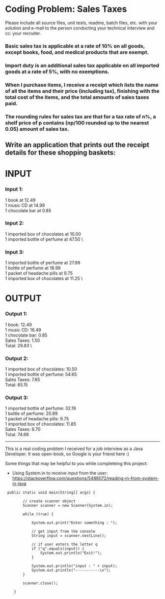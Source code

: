 # Coding Problem: Sales Taxes

Please include all source files, unit tests, readme, batch files, etc. with your solution and e-mail to the person conducting your
technical interview and cc: your recruiter.

### Basic sales tax is applicable at a rate of 10% on all goods, except books, food, and medical products that are exempt. 
### Import duty is an additional sales tax applicable on all imported goods at a rate of 5%, with no exemptions.

### When I purchase items, I receive a receipt which lists the name of all the items and their price (including tax), finishing with the total cost of the items, and the total amounts of sales taxes paid. 
### The rounding rules for sales tax are that for a tax rate of n%, a shelf price of p contains (np/100 rounded up to the nearest 0.05) amount of sales tax.

## Write an application that prints out the receipt details for these shopping baskets:

# INPUT
### Input 1:
1 book at 12.49 \
1 music CD at 14.99 \
1 chocolate bar at 0.85

### Input 2:
1 imported box of chocolates at 10.00 \
1 imported bottle of perfume at 47.50 \

### Input 3:
1 imported bottle of perfume at 27.99 \
1 bottle of perfume at 18.99 \
1 packet of headache pills at 9.75 \
1 imported box of chocolates at 11.25 \

# OUTPUT
### Output 1:
1 book: 12.49 \
1 music CD: 16.49 \
1 chocolate bar: 0.85 \
Sales Taxes: 1.50 \
Total: 29.83 \

### Output 2:
1 imported box of chocolates: 10.50 \
1 imported bottle of perfume: 54.65 \
Sales Taxes: 7.65 \
Total: 65.15

### Output 3:
1 imported bottle of perfume: 32.19 \
1 bottle of perfume: 20.89 \
1 packet of headache pills: 9.75 \
1 imported box of chocolates: 11.85 \
Sales Taxes: 6.70 \
Total: 74.68

---
This is a real coding problem I received for a job interview as a Java Developer.
It was open-book, so Google is your friend here :)

Some things that may be helpful to you while completeing this project:
- Using System.in to receive input from the user: https://stackoverflow.com/questions/5488072/reading-in-from-system-in-java
```
 public static void main(String[] args) {

        // create scanner object
        Scanner scanner = new Scanner(System.in);
        
        while (true) {

            System.out.print("Enter something : ");
            
            // get input from the console
            String input = scanner.nextLine();

            // if user enters the letter q
            if ("q".equals(input)) {
                System.out.println("Exit!");
            }

            System.out.println("input : " + input);
            System.out.println("-----------\n");
        }

        scanner.close();

    }
```
